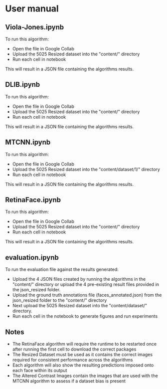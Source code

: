 
# User manual 

## Viola-Jones.ipynb

To run this algorithm:

 - Open the file in Google Collab
 - Upload the 5025 Resized dataset into the "content/" directory
 - Run each cell in notebook

This will result in a JSON file containing the algorithms results. 

## DLIB.ipynb

To run this algorithm:

 - Open the file in Google Collab
 - Upload the 5025 Resized dataset into the "content/" directory
 - Run each cell in notebook	

This will result in a JSON file containing the algorithms results. 

## MTCNN.ipynb

To run this algorithm:

 - Open the file in Google Collab
 - Upload the 5025 Resized dataset into the "content/dataset/1/" directory
 - Run each cell in notebook	

This will result in a JSON file containing the algorithms results. 

## RetinaFace.ipynb

To run this algorithm:

 - Open the file in Google Collab
 - Upload the 5025 Resized dataset into the "content/" directory
 - Run each cell in notebook	

This will result in a JSON file containing the algorithms results. 

## evaluation.ipynb
To run the evaluation file against the results generated:

 - Upload the 4 JSON files created by running the algorithms in the "content/" directory or upload the 4 pre-existing result files provided in the json_resized folder.
 - Upload the ground truth annotations file (faces_annotated.json) from the json_resized folder to the "content/" directory
 - Next upload the 5025 Resized dataset into the "content/dataset/" directory. 
 - Run each cell in the notebook to generate figures and run experiments

## Notes

 - The RetinaFace algorithm will require the runtime to be restarted once after running the first cell to download the correct packages
 - The Resized Dataset must be used as it contains the correct images required for consistent performance across the algorithms
 - Each algorithm will also show the resulting predictions imposed onto each face within its output
 - The Altered Contrast Images contain the images that are used with the MTCNN algorithm to assess if a dataset bias is present
